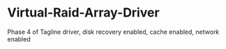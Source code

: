# Virtual-Raid-Array-Driver
Phase 4 of Tagline driver, disk recovery enabled, cache enabled, network enabled
